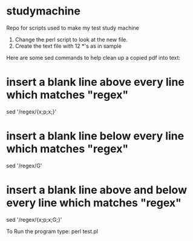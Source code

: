 # studymachine
Repo for scripts used to make my test study machine

1. Change the perl script to look at the new file.
2. Create the text file with 12 *'s as in sample

Here are some sed commands to help clean up a copied pdf into text:


# insert a blank line above every line which matches "regex"
 sed '/regex/{x;p;x;}'

 # insert a blank line below every line which matches "regex"
 sed '/regex/G'

 # insert a blank line above and below every line which matches "regex"
 sed '/regex/{x;p;x;G;}'

To Run the program type: perl test.pl

